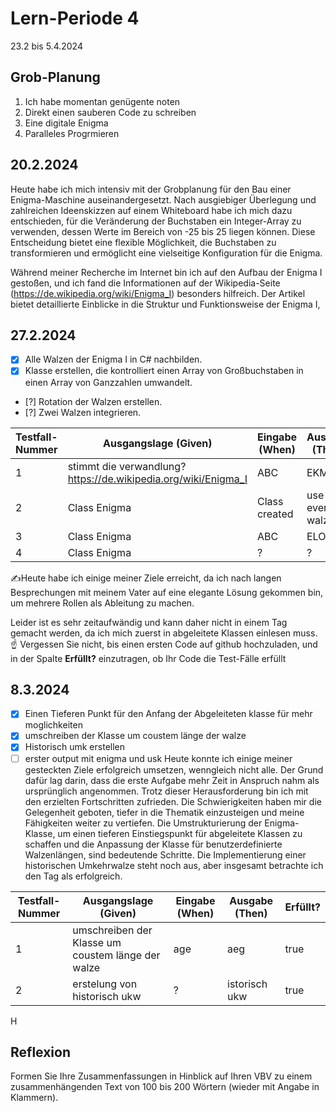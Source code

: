 # Lern-Periode 4

23.2 bis 5.4.2024

## Grob-Planung

1. Ich habe momentan genügente noten
2. Direkt einen sauberen Code zu schreiben
3. Eine digitale Enigma
4. Paralleles Progrmieren 

## 20.2.2024


Heute habe ich mich intensiv mit der Grobplanung für den Bau einer Enigma-Maschine auseinandergesetzt. Nach ausgiebiger Überlegung und zahlreichen Ideenskizzen auf einem Whiteboard habe ich mich dazu entschieden, für die Veränderung der Buchstaben ein Integer-Array zu verwenden, dessen Werte im Bereich von -25 bis 25 liegen können. Diese Entscheidung bietet eine flexible Möglichkeit, die Buchstaben zu transformieren und ermöglicht eine vielseitige Konfiguration für die Enigma.

Während meiner Recherche im Internet bin ich auf den Aufbau der Enigma I gestoßen, und ich fand die Informationen auf der Wikipedia-Seite (https://de.wikipedia.org/wiki/Enigma_I) besonders hilfreich. Der Artikel bietet detaillierte Einblicke in die Struktur und Funktionsweise der Enigma I, 
## 27.2.2024

- [x] Alle Walzen der Enigma I in C# nachbilden.
- [x] Klasse erstellen, die kontrolliert einen Array von Großbuchstaben in einen Array von Ganzzahlen umwandelt.
- [?] Rotation der Walzen erstellen.
- [?] Zwei Walzen integrieren.

| Testfall-Nummer | Ausgangslage (Given) | Eingabe (When) | Ausgabe (Then) | Erfüllt? |
| --------------- | -------------------- | -------------- | -------------- | -------- |
| 1               |   stimmt die verwandlung?   https://de.wikipedia.org/wiki/Enigma_I|     ABC           | EKM         |    true   |
| 2              |     Class      Enigma           |   Class created             |      use every walze          |     ?    |
| 3            |        Class Enigma              |           ABC     |       ELO         |    ?     |
| 4               |        Class Enigma              |       ?         |       ?         |     ?    |

✍️Heute habe ich einige meiner Ziele erreicht, da ich nach langen Besprechungen mit meinem Vater auf eine elegante Lösung gekommen bin, um mehrere Rollen als Ableitung zu machen.

Leider ist es sehr zeitaufwändig und kann daher nicht in einem Tag gemacht werden, da ich mich zuerst in abgeleitete Klassen einlesen muss.
☝️ Vergessen Sie nicht, bis einen ersten Code auf github hochzuladen, und in der Spalte **Erfüllt?** einzutragen, ob Ihr Code die Test-Fälle erfüllt

## 8.3.2024

- [x] Einen Tieferen Punkt für den Anfang der Abgeleiteten klasse für mehr moglichkeiten
- [x] umschreiben der Klasse um coustem länge der walze
- [x] Historisch umk erstellen
- [ ] erster output mit enigma und usk
Heute konnte ich einige meiner gesteckten Ziele erfolgreich umsetzen, wenngleich nicht alle. Der Grund dafür lag darin, dass die erste Aufgabe mehr Zeit in Anspruch nahm als ursprünglich angenommen. Trotz dieser Herausforderung bin ich mit den erzielten Fortschritten zufrieden. Die Schwierigkeiten haben mir die Gelegenheit geboten, tiefer in die Thematik einzusteigen und meine Fähigkeiten weiter zu vertiefen. Die Umstrukturierung der Enigma-Klasse, um einen tieferen Einstiegspunkt für abgeleitete Klassen zu schaffen und die Anpassung der Klasse für benutzerdefinierte Walzenlängen, sind bedeutende Schritte. Die Implementierung einer historischen Umkehrwalze steht noch aus, aber insgesamt betrachte ich den Tag als erfolgreich.

| Testfall-Nummer | Ausgangslage (Given) | Eingabe (When) | Ausgabe (Then) | Erfüllt? |
| --------------- | -------------------- | -------------- | -------------- | -------- |
| 1               | umschreiben der Klasse um coustem länge der walze  |        age        |     aeg     |   true    |
| 2               |  erstelung von historisch ukw |    ?            |      istorisch ukw    |   true    |







H
## Reflexion

Formen Sie Ihre Zusammenfassungen in Hinblick auf Ihren VBV zu einem zusammenhängenden Text von 100 bis 200 Wörtern (wieder mit Angabe in Klammern).
